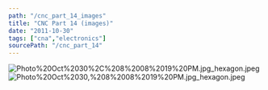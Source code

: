 ```yaml
---
path: "/cnc_part_14_images"
title: "CNC Part 14 (images)"
date: "2011-10-30"
tags: ["cna","electronics"]
sourcePath: "/cnc_part_14"
---
```


 ![Photo%20Oct%2030%2C%208%2008%2019%20PM.jpg_hexagon.jpeg](Photo%20Oct%2030%2C%208%2008%2019%20PM.jpg_hexagon.jpeg) ![Photo%20Oct%2030,%208%2008%2019%20PM.jpg_hexagon.jpeg](Photo%20Oct%2030,%208%2008%2019%20PM.jpg_hexagon.jpeg)